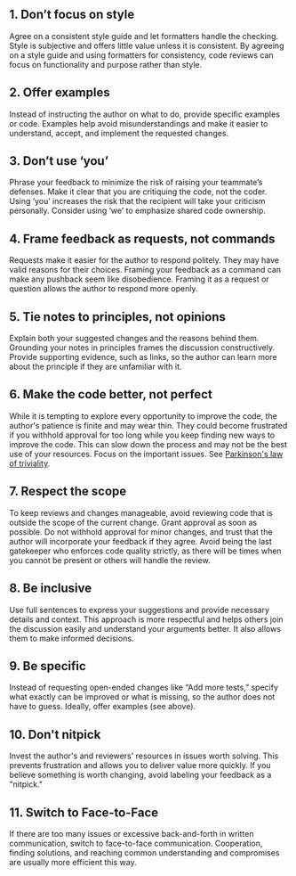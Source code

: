 ## 1. Don’t focus on style

Agree on a consistent style guide and let formatters handle the checking. Style is subjective and offers little value unless it is consistent. By agreeing on a style guide and using formatters for consistency, code reviews can focus on functionality and purpose rather than style.

## 2. Offer examples

Instead of instructing the author on what to do, provide specific examples or code. Examples help avoid misunderstandings and make it easier to understand, accept, and implement the requested changes.

## 3. Don’t use ‘you’

Phrase your feedback to minimize the risk of raising your teammate’s defenses. Make it clear that you are critiquing the code, not the coder. Using ‘you’ increases the risk that the recipient will take your criticism personally. Consider using ‘we’ to emphasize shared code ownership.

## 4. Frame feedback as requests, not commands

Requests make it easier for the author to respond politely. They may have valid reasons for their choices. Framing your feedback as a command can make any pushback seem like disobedience. Framing it as a request or question allows the author to respond more openly.

## 5. Tie notes to principles, not opinions

Explain both your suggested changes and the reasons behind them. Grounding your notes in principles frames the discussion constructively. Provide supporting evidence, such as links, so the author can learn more about the principle if they are unfamiliar with it.

## 6. Make the code better, not perfect

While it is tempting to explore every opportunity to improve the code, the author's patience is finite and may wear thin. They could become frustrated if you withhold approval for too long while you keep finding new ways to improve the code. This can slow down the process and may not be the best use of your resources. Focus on the important issues. See [Parkinson's law of triviality](https://en.wikipedia.org/wiki/Law_of_triviality).

## 7. Respect the scope

To keep reviews and changes manageable, avoid reviewing code that is outside the scope of the current change. Grant approval as soon as possible. Do not withhold approval for minor changes, and trust that the author will incorporate your feedback if they agree. Avoid being the last gatekeeper who enforces code quality strictly, as there will be times when you cannot be present or others will handle the review.

## 8. Be inclusive

Use full sentences to express your suggestions and provide necessary details and context. This approach is more respectful and helps others join the discussion easily and understand your arguments better. It also allows them to make informed decisions.

## 9. Be specific

Instead of requesting open-ended changes like “Add more tests,” specify what exactly can be improved or what is missing, so the author does not have to guess. Ideally, offer examples (see above).

## 10. Don't nitpick

Invest the author's and reviewers' resources in issues worth solving. This prevents frustration and allows you to deliver value more quickly. If you believe something is worth changing, avoid labeling your feedback as a "nitpick."

## 11. Switch to Face-to-Face

If there are too many issues or excessive back-and-forth in written communication, switch to face-to-face communication. Cooperation, finding solutions, and reaching common understanding and compromises are usually more efficient this way.

